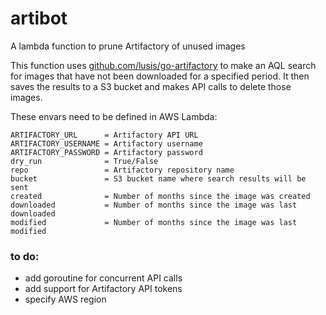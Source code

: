 # artibot

A lambda function to prune Artifactory of unused images

This function uses [github.com/lusis/go-artifactory](github.com/lusis/go-artifactory) to make an AQL search for images that have not been downloaded for a specified period. It then saves the results to a S3 bucket and makes API calls to delete those images.

These envars need to be defined in AWS Lambda:
```
ARTIFACTORY_URL      = Artifactory API URL
ARTIFACTORY_USERNAME = Artifactory username
ARTIFACTORY_PASSWORD = Artifactory password
dry_run              = True/False
repo                 = Artifactory repository name
bucket               = S3 bucket name where search results will be sent 
created              = Number of months since the image was created
downloaded           = Number of months since the image was last downloaded
modified             = Number of months since the image was last modified
```
### to do:

- add goroutine for concurrent API calls
- add support for Artifactory API tokens
- specify AWS region
